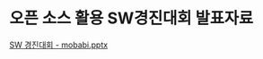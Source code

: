 # 오픈 소스 활용 SW경진대회 발표자료  
[SW 경진대회 - mobabi.pptx](https://github.com/user-attachments/files/23158010/SW.-.mobabi.pptx)
